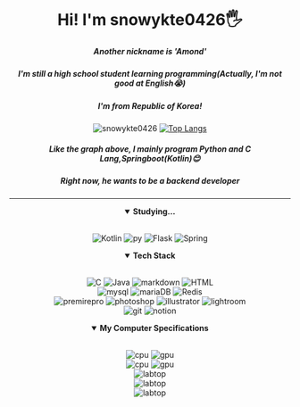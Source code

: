 <div align="center">

# Hi! I'm snowykte0426🖐️  
#####  Another nickname is 'Amond'  
#####  I'm still a high school student learning programming(Actually, I'm not good at English😭)
#####  I'm from Republic of Korea!
<img src="https://github-readme-streak-stats.herokuapp.com/?user=snowykte0426&" alt="snowykte0426"/>
<a href="https://github.com/anuraghazra/github-readme-stats">
        <img src="https://github-readme-stats.vercel.app/api/top-langs/?username=snowykte0426&layout=compact&langs_count=8&hide=HTML,CSS" alt="Top Langs">
</a>
    
#####  Like the graph above, I mainly program Python and C Lang,Springboot(Kotlin)😊
#####  Right now, he wants to be a **backend developer**

---

<details open>
  <summary><b>Studying...</b></summary>
  <br>
  
![Kotlin](https://img.shields.io/badge/Kotlin-0095D5?&style=for-the-badge&logo=kotlin&logoColor=white)
![py](https://img.shields.io/badge/Python-3776AB?style=for-the-badge&logo=python&logoColor=white)
![Flask](https://img.shields.io/badge/Flask-000000?style=for-the-badge&logo=flask&logoColor=white)
![Spring](https://img.shields.io/badge/Spring-6DB33F?style=for-the-badge&logo=spring&logoColor=white)

</details>

<details open>
  <summary><b>Tech Stack</b></summary>
  <br>

![C](https://img.shields.io/badge/C-00599C?style=for-the-badge&logo=c&logoColor=white)
![Java](https://img.shields.io/badge/Java-ED8B00?style=for-the-badge&logo=openjdk&logoColor=white)
![markdown](https://img.shields.io/badge/Markdown-000000?style=for-the-badge&logo=markdown&logoColor=white)
![HTML](https://img.shields.io/badge/HTML5-E34F26?style=for-the-badge&logo=html5&logoColor=white)
<br>
![mysql](https://img.shields.io/badge/MySQL-005C84?style=for-the-badge&logo=mysql&logoColor=white)
![mariaDB](https://img.shields.io/badge/MariaDB-003545?style=for-the-badge&logo=mariadb&logoColor=white)
![Redis](https://img.shields.io/badge/redis-%23DD0031.svg?&style=for-the-badge&logo=redis&logoColor=white)<br>
![premirepro](https://img.shields.io/badge/Adobe%20Premiere%20Pro-9999FF?style=for-the-badge&logo=Adobe%20Premiere%20Pro&logoColor=white)
![photoshop](https://img.shields.io/badge/Adobe%20Photoshop-31A8FF?style=for-the-badge&logo=Adobe%20Photoshop&logoColor=black)
![illustrator](https://img.shields.io/badge/Adobe%20Illustrator-FF9A00?style=for-the-badge&logo=adobe%20illustrator&logoColor=white)
![lightroom](https://img.shields.io/badge/Adobe%20Lightroom-31A8FF?style=for-the-badge&logo=Adobe%20Lightroom&logoColor=white)<br>
![git](https://img.shields.io/badge/GIT-E44C30?style=for-the-badge&logo=git&logoColor=white)
![notion](https://img.shields.io/badge/Notion-000000?style=for-the-badge&logo=notion&logoColor=white)
</details>   

<details open>
<summary><b>My Computer Specifications</b></summary>
  <br>

  ![cpu](https://img.shields.io/badge/AMD-Ryzen_5_3600-ED1C24?style=for-the-badge&logo=amd&logoColor=white)
  ![gpu](https://img.shields.io/badge/NVIDIA-RTX2060-76B900?style=for-the-badge&logo=nvidia&logoColor=white)<br>
  ![cpu](https://img.shields.io/badge/AMD-Ryzen_7_7800X3D-ED1C24?style=for-the-badge&logo=amd&logoColor=white)
  ![gpu](https://img.shields.io/badge/NVIDIA-RTX4080_SUPER-76B900?style=for-the-badge&logo=nvidia&logoColor=white)<br>
  ![labtop](https://img.shields.io/badge/Windows-SAMSUNG_Galaxybook_2_SE-0078D6?style=for-the-badge&logo=windows&logoColor=white)<br>
  ![labtop](https://img.shields.io/badge/Windows-SAMSUNG_Galaxybook_2_Pro-0078D6?style=for-the-badge&logo=windows&logoColor=white)<br>
  ![labtop](https://img.shields.io/badge/Windows-HP_14s_dq5071TU-0078D6?style=for-the-badge&logo=windows&logoColor=white)  

</details>  

</div>
